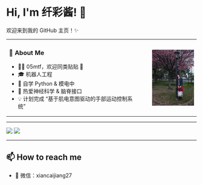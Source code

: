 <h1 align="left">Hi, I'm 纤彩酱! 👋</h1>

欢迎来到我的 GitHub 主页！✨

<table>
  <tr>
    <td valign="top">
<h3>🚀 About Me</h3>

- 🏳‍⚧ 05mtf，欢迎同类贴贴 💖  
- 🎓 机器人工程  
- 🌱 自学 Python & 模电中  
- 🧠 热爱神经科学 & 脑脊接口  
- 💡 计划完成 “基于肌电意图驱动的手部运动控制系统”&emsp;&emsp;&emsp;&emsp;&emsp;&emsp;&emsp;&emsp;&emsp;&emsp;&emsp;&emsp;&emsp;                                      

</td>
<td>
  <img src="https://github.com/xiancaijiang27/Note/blob/main/橘子洲.jpg?raw=true" width="200" style="float: right; margin-left: 20px;" />
</td>
  </tr>
</table>

---

<p align="left">
  <img src="https://github-readme-stats.vercel.app/api?username=xiancaijiang27&show_icons=true&title_color=9f57f9&icon_color=ff66c4&text_color=333333&bg_color=ffffff" height="165"/>
  <img src="https://github-readme-stats.vercel.app/api/top-langs/?username=xiancaijiang27&layout=compact&title_color=9f57f9&text_color=333333&bg_color=ffffff" height="165"/>
</p>

---

## 📫 How to reach me

- 💬 微信：xiancaijiang27
